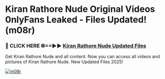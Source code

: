 # Kiran Rathore Nude Original Videos 0nlyFans Leaked - Files Updated! (m08r)

<h3>🔴 CLICK HERE 🌐==►► <a href="https://tinyurl.com/5h6xmrr3" rel="nofollow">Kiran Rathore Nude Updated Files</a></h3>

Get Kiran Rathore Nude and all content. Now you can access all videos and pictures of Kiran Rathore Nude. New Updated Files 2025!

[![m08r](https://i.imgur.com/KVD873Z.gif)](https://tinyurl.com/5h6xmrr3)
